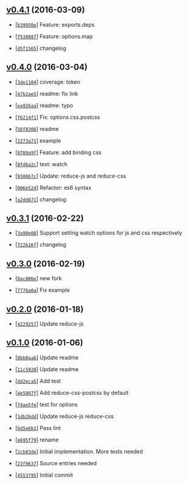 <!-- 781f57b 1457519566000 -->

## [v0.4.1](https://github.com/reducejs/reduce-web-component/commit/781f57b) (2016-03-09)

* [[`b39950e`](https://github.com/reducejs/reduce-web-component/commit/b39950e)] Feature: exports.deps

* [[`f538887`](https://github.com/reducejs/reduce-web-component/commit/f538887)] Feature: options.map

* [[`d5f1565`](https://github.com/reducejs/reduce-web-component/commit/d5f1565)] changelog

## [v0.4.0](https://github.com/reducejs/reduce-web-component/commit/785b8de) (2016-03-04)

* [[`3de1104`](https://github.com/reducejs/reduce-web-component/commit/3de1104)] coverage: token

* [[`47b2ae5`](https://github.com/reducejs/reduce-web-component/commit/47b2ae5)] readme: fix link

* [[`ea926aa`](https://github.com/reducejs/reduce-web-component/commit/ea926aa)] readme: typo

* [[`f6214f1`](https://github.com/reducejs/reduce-web-component/commit/f6214f1)] Fix: options.css.postcss

* [[`56f8308`](https://github.com/reducejs/reduce-web-component/commit/56f8308)] readme

* [[`2273a71`](https://github.com/reducejs/reduce-web-component/commit/2273a71)] example

* [[`8709a9f`](https://github.com/reducejs/reduce-web-component/commit/8709a9f)] Feature: add binding css

* [[`8fdba2c`](https://github.com/reducejs/reduce-web-component/commit/8fdba2c)] test: watch

* [[`9386b7c`](https://github.com/reducejs/reduce-web-component/commit/9386b7c)] Update: reduce-js and reduce-css

* [[`006e52d`](https://github.com/reducejs/reduce-web-component/commit/006e52d)] Refactor: es6 syntax

* [[`a2dd871`](https://github.com/reducejs/reduce-web-component/commit/a2dd871)] changelog

## [v0.3.1](https://github.com/reducejs/reduce-web-component/commit/a9cbce9) (2016-02-22)

* [[`3a90e08`](https://github.com/reducejs/reduce-web-component/commit/3a90e08)] Support setting watch options for js and css respectively

* [[`722b16f`](https://github.com/reducejs/reduce-web-component/commit/722b16f)] changelog

## [v0.3.0](https://github.com/reducejs/reduce-web-component/commit/668974d) (2016-02-19)

* [[`8ac806e`](https://github.com/reducejs/reduce-web-component/commit/8ac806e)] new fork

* [[`7776a0a`](https://github.com/reducejs/reduce-web-component/commit/7776a0a)] Fix example

## [v0.2.0](https://github.com/reducejs/reduce-web-component/commit/03f414c) (2016-01-18)

* [[`4229257`](https://github.com/reducejs/reduce-web-component/commit/4229257)] Update reduce-js

## [v0.1.0](https://github.com/reducejs/reduce-web-component/commit/60d742c) (2016-01-06)

* [[`8bb0aab`](https://github.com/reducejs/reduce-web-component/commit/8bb0aab)] Update readme

* [[`11c5920`](https://github.com/reducejs/reduce-web-component/commit/11c5920)] Update readme

* [[`dd2eca5`](https://github.com/reducejs/reduce-web-component/commit/dd2eca5)] Add test

* [[`4e5807f`](https://github.com/reducejs/reduce-web-component/commit/4e5807f)] Add reduce-css-postcss by default

* [[`f4ae5fe`](https://github.com/reducejs/reduce-web-component/commit/f4ae5fe)] test for options

* [[`1db26dd`](https://github.com/reducejs/reduce-web-component/commit/1db26dd)] Update reduce-js reduce-css

* [[`6d5e6b1`](https://github.com/reducejs/reduce-web-component/commit/6d5e6b1)] Pass lint

* [[`e695f79`](https://github.com/reducejs/reduce-web-component/commit/e695f79)] rename

* [[`2cb83de`](https://github.com/reducejs/reduce-web-component/commit/2cb83de)] Initial implementation. More tests needed

* [[`23f9637`](https://github.com/reducejs/reduce-web-component/commit/23f9637)] Source entries needed

* [[`4553795`](https://github.com/reducejs/reduce-web-component/commit/4553795)] Initial commit

